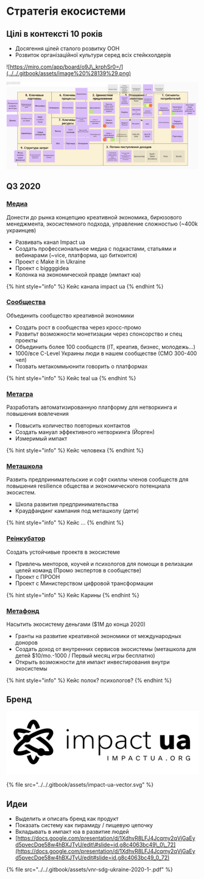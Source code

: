 # Стратегія екосистеми

## Цілі в контексті 10 років

* Досягення цілей сталого розвитку ООН
* Розвиток організаційної культури серед всіх стейкхолдерів

![https://miro.com/app/board/o9J\_krphSr0=/](../../.gitbook/assets/image%20%28139%29.png)

![](../../.gitbook/assets/image%20%28143%29.png)

## Q3 2020

### [Медиа](../media.md)

Донести до рынка концепцию креативной экономика, бирюзового менеджмента, экосистемного подхода, управление сложностью \(~400k украинцев\)

* Развивать канал Impact ua
* Создать профессиональное медиа с подкастами, статьями и вебинарами \(~vice, платформа, що биткоится\)
* Проект с Make it in Ukraine
* Проект с biggggidea
* Колонка на экономической правде \(импакт юа\)

{% hint style="info" %}
Кейс канала impact ua
{% endhint %}

### [Сообщества](../analitika-mepping-dannykh/)

Объединить сообщество креативной экономики 

* Создать рост в сообщества через кросс-промо
* Развитьт возможности монетизации через спонсорство и спец проекты
* Объединить более 100 сообществ \(IT, креатив, бизнес, молодежь...\)
* 1000/все C-Level Украины люди в нашем сообществе \(СМО 300-400 чел\)
* Позвать метакоммьюнити говорить о платформах

{% hint style="info" %}
Кейс teal ua
{% endhint %}

### [Метагра](../informacionnaya-kampaniya/) 

Разработать автоматизированную платформу для нетворкинга и повышения вовлечения

* Повысить количество повторных контактов
* Создать мануал эффективного нетворкинга \(Йорген\)
* Измеримый импакт

{% hint style="info" %}
Кейс человека
{% endhint %}

### [Меташкола](../shkola/)

Развить предпринимательские и софт скиллы членов сообществ для повышения resilience общества и экономического потенциала экосистем.

* Школа развития предпринимательства
* Краудфандинг кампания под меташколу \(дети\)

{% hint style="info" %}
Кейс ...
{% endhint %}

### [Реінкубатор](../evolyuciya-organizacii/)

Создать устойчивые проектв в экосистеме

* Привлечь менторов, коучей и психологов для помощи в релизации целей команд \(Промо экспертов в сообществе\)
* Проект с ПРООН
* Проект с Министерством цифровой трансформации

{% hint style="info" %}
Кейс Карины
{% endhint %}

### [Метафонд](../metafond.md) 

Насытить экосистему деньгами \($1M до конца 2020\) 

* Гранты на развитие креативной экономики от международных доноров
* Создать доход от внутренних сервисов экосистемы \(меташкола для детей $10/mo.-1000 / Первый месяц игры бесплатно\)
* Открыть возможности для импакт инвестирования внутри экосистемы

{% hint style="info" %}
Кейс полок? психологов?
{% endhint %}

## Бренд

![](../../.gitbook/assets/impact-ua-black.png)

{% file src="../../.gitbook/assets/impact-ua-vector.svg" %}

## Идеи

* Выделить и описать бренд как продукт
* Показать систему как пирамиду / пищевую цепочку
* Вкладывать в импакт юа в развитие людей
* [https://docs.google.com/presentation/d/1XdhvR8LFJ4Jcqmy2qVjGaEyd5pvecDqe58w4hBXJTyU/edit\#slide=id.g8c4063bc49\_0\_72](https://docs.google.com/presentation/d/1XdhvR8LFJ4Jcqmy2qVjGaEyd5pvecDqe58w4hBXJTyU/edit#slide=id.g8c4063bc49_0_72)

{% file src="../../.gitbook/assets/vnr-sdg-ukraine-2020-1-.pdf" %}

